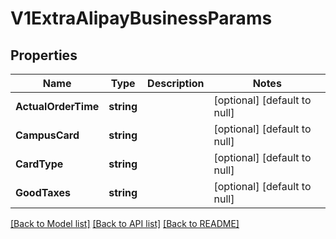 # V1ExtraAlipayBusinessParams

## Properties
Name | Type | Description | Notes
------------ | ------------- | ------------- | -------------
**ActualOrderTime** | **string** |  | [optional] [default to null]
**CampusCard** | **string** |  | [optional] [default to null]
**CardType** | **string** |  | [optional] [default to null]
**GoodTaxes** | **string** |  | [optional] [default to null]

[[Back to Model list]](../README.md#documentation-for-models) [[Back to API list]](../README.md#documentation-for-api-endpoints) [[Back to README]](../README.md)



